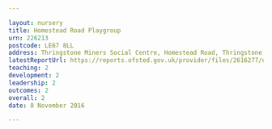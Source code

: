 ```yaml
---

layout: nursery
title: Homestead Road Playgroup
urn: 226213
postcode: LE67 8LL
address: Thringstone Miners Social Centre, Homestead Road, Thringstone, Coalville, Leicestershire, LE67 8LL
latestReportUrl: https://reports.ofsted.gov.uk/provider/files/2616277/urn/226213.pdf
teaching: 2
development: 2
leadership: 2
outcomes: 2
overall: 2
date: 8 November 2016

---
```

